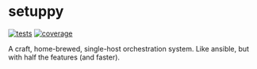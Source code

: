 # setuppy

[![tests](https://github.com/mwhoffman/setuppy/actions/workflows/tests.yml/badge.svg)][tests]
[![coverage](https://img.shields.io/coverallsCoverage/github/mwhoffman/setuppy)][coverage]

[tests]: https://github.com/mwhoffman/setuppy/actions/workflows/tests.yml
[coverage]: https://coveralls.io/github/mwhoffman/setuppy?branch=main

A craft, home-brewed, single-host orchestration system. Like ansible, but with
half the features (and faster).
